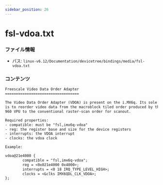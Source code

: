 ```yaml
---
sidebar_position: 26
---
```

# fsl-vdoa.txt

### ファイル情報

- パス: `linux-v6.12/Documentation/devicetree/bindings/media/fsl-vdoa.txt`

### コンテンツ

```txt
Freescale Video Data Order Adapter
==================================

The Video Data Order Adapter (VDOA) is present on the i.MX6q. Its sole purpose
is to reorder video data from the macroblock tiled order produced by the CODA
960 VPU to the conventional raster-scan order for scanout.

Required properties:
- compatible: must be "fsl,imx6q-vdoa"
- reg: the register base and size for the device registers
- interrupts: the VDOA interrupt
- clocks: the vdoa clock

Example:

vdoa@21e4000 {
        compatible = "fsl,imx6q-vdoa";
        reg = <0x021e4000 0x4000>;
        interrupts = <0 18 IRQ_TYPE_LEVEL_HIGH>;
        clocks = <&clks IMX6QDL_CLK_VDOA>;
};

```
